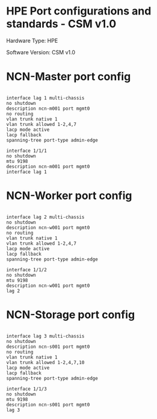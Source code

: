 # HPE Port configurations and standards - CSM v1.0

Hardware Type: HPE

Software Version: CSM v1.0

# NCN-Master port config
```

interface lag 1 multi-chassis
no shutdown
description ncn-m001 port mgmt0
no routing
vlan trunk native 1
vlan trunk allowed 1-2,4,7
lacp mode active
lacp fallback
spanning-tree port-type admin-edge

interface 1/1/1
no shutdown
mtu 9198
description ncn-m001 port mgmt0    
interface lag 1

```

# NCN-Worker port config
```

interface lag 2 multi-chassis
no shutdown
description ncn-w001 port mgmt0
no routing
vlan trunk native 1
vlan trunk allowed 1-2,4,7
lacp mode active
lacp fallback
spanning-tree port-type admin-edge

interface 1/1/2
no shutdown
mtu 9198
description ncn-w001 port mgmt0    
lag 2
```

# NCN-Storage port config
```

interface lag 3 multi-chassis
no shutdown
description ncn-s001 port mgmt0
no routing
vlan trunk native 1
vlan trunk allowed 1-2,4,7,10
lacp mode active
lacp fallback
spanning-tree port-type admin-edge

interface 1/1/3
no shutdown
mtu 9198
description ncn-s001 port mgmt0    
lag 3
```